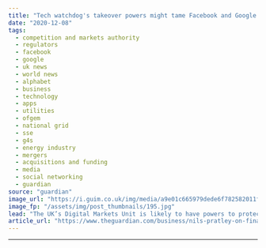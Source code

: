 ```yaml
---
title: "Tech watchdog's takeover powers might tame Facebook and Google at last | Nils Pratley"
date: "2020-12-08"
tags: 
  - competition and markets authority
  - regulators
  - facebook
  - google
  - uk news
  - world news
  - alphabet
  - business
  - technology
  - apps
  - utilities
  - ofgem
  - national grid
  - sse
  - g4s
  - energy industry
  - mergers
  - acquisitions and funding
  - media
  - social networking
  - guardian
source: "guardian"
image_url: "https://i.guim.co.uk/img/media/a9e01c665979dede6f782582011fb563bf8a250b/0_179_3400_2042/master/3400.jpg?width=460&quality=85&auto=format&fit=max&s=f366de4265b9f54ddd5e6ccfed809eb8"
image_fp: "/assets/img/post_thumbnails/195.jpg"
lead: "The UK’s Digital Markets Unit is likely to have powers to protect startups from the giants, and about time tooDon’t imagine that the UK’s national debt can be eroded by whacking Facebook, Google et al with fines worth 10% of their worldwide revenues...."
article_url: "https://www.theguardian.com/business/nils-pratley-on-finance/2020/dec/08/watchdogs-proposed-takeover-powers-might-tame-facebook-and-google-at-last"
---
```


---
